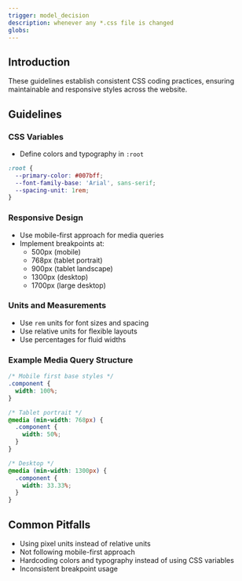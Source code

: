 ```yaml
---
trigger: model_decision
description: whenever any *.css file is changed
globs: 
---
```

## Introduction

These guidelines establish consistent CSS coding practices, ensuring maintainable and responsive styles across the website.

## Guidelines

### CSS Variables
- Define colors and typography in `:root`
```css
:root {
  --primary-color: #007bff;
  --font-family-base: 'Arial', sans-serif;
  --spacing-unit: 1rem;
}
```

### Responsive Design
- Use mobile-first approach for media queries
- Implement breakpoints at:
  - 500px (mobile)
  - 768px (tablet portrait)
  - 900px (tablet landscape)
  - 1300px (desktop)
  - 1700px (large desktop)
  
### Units and Measurements
- Use `rem` units for font sizes and spacing
- Use relative units for flexible layouts
- Use percentages for fluid widths

### Example Media Query Structure
```css
/* Mobile first base styles */
.component {
  width: 100%;
}

/* Tablet portrait */
@media (min-width: 768px) {
  .component {
    width: 50%;
  }
}

/* Desktop */
@media (min-width: 1300px) {
  .component {
    width: 33.33%;
  }
}
```

## Common Pitfalls
- Using pixel units instead of relative units
- Not following mobile-first approach
- Hardcoding colors and typography instead of using CSS variables
- Inconsistent breakpoint usage 